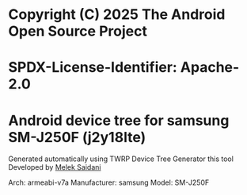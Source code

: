 #
# Copyright (C) 2025 The Android Open Source Project
#
# SPDX-License-Identifier: Apache-2.0
#
# Android device tree for samsung SM-J250F (j2y18lte)

Generated automatically using TWRP Device Tree Generator
this tool Developed by [Melek Saidani](https://www.facebook.com/no.idea.120/)

Arch: armeabi-v7a
Manufacturer: samsung
Model: SM-J250F


